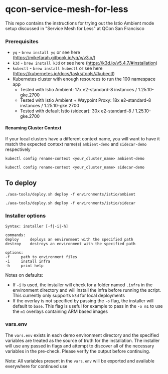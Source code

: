 # qcon-service-mesh-for-less
This repo contains the instructions for trying out the Istio Ambient mode setup discussed in "Service Mesh for Less" at QCon San Francisco

### Prerequisites
- `yq` - `brew install yq` or see here (https://mikefarah.gitbook.io/yq/v/v3.x/)
- `k3d` - `brew install k3d` or see here (https://k3d.io/v5.4.7/#installation)
- `kubectl` - `brew install kubectl` or see here (https://kubernetes.io/docs/tasks/tools/#kubectl)
- Kubernetes cluster with enough resources to run the 100 namespace app
    - Tested with Istio Ambient: 17x e2-standard-8 instances / 1.25.10-gke.2700
    - Tested with Istio Ambient + Waypoint Proxy: 18x e2-standard-8 instances / 1.25.10-gke.2700
    - Tested with default Istio (sidecar): 30x e2-standard-8 / 1.25.10-gke.2700


#### Renaming Cluster Context
If your local clusters have a different context name, you will want to have it match the expected context name(s) `ambient-demo` and `sidecar-demo` respectively
```
kubectl config rename-context <your_cluster_name> ambient-demo

kubectl config rename-context <your_cluster_name> sidecar-demo
```

## To deploy
```
./aoa-tools/deploy.sh deploy -f environments/istio/ambient

./aoa-tools/deploy.sh deploy -f environments/istio/sidecar
```

### Installer options
```
Syntax: installer [-f|-i|-h]

commands:
deploy     deploys an environment with the specified path
destroy    destroys an environment with the specified path

options:
-f     path to environment files
-i     install infra
-h     print help
```

Notes on defaults: 
- If `-i` is used, the installer will check for a folder named `.infra` in the environment directory and will install the infra before running the script. This currently only supports `k3d` for local deployments
- If the overlay is not specified by passing the `-o` flag, the installer will default to `base`. This flag is useful for example to pass in the `-o m1` to use the `m1` overlays containing ARM based images

### vars.env
The `vars.env` exists in each demo environment directory and the specified variables are treated as the source of truth for the installation. The installer will use any passed in flags and attempt to discover all of the necessary variables in the pre-check. Please verify the output before continuing.

Note: All variables present in the `vars.env` will be exported and available everywhere for continued use

